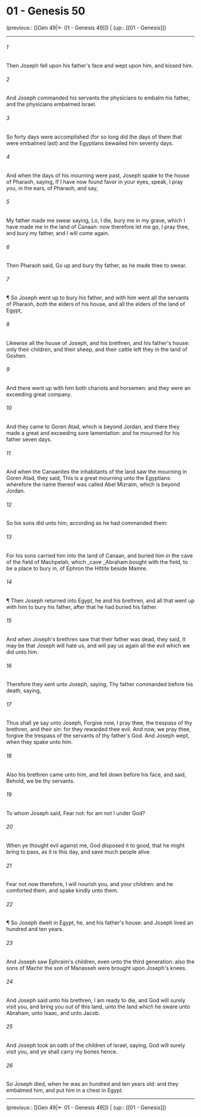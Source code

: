 # 01 - Genesis 50

(previous:: [[Gen 49|← 01 - Genesis 49]]) | (up:: [[01 - Genesis]])

***


###### 1 
Then Joseph fell upon his father's face and wept upon him, and kissed him. 

###### 2 
And Joseph commanded his servants the physicians to embalm his father, and the physicians embalmed Israel. 

###### 3 
So forty days were accomplished (for so long did the days of them that were embalmed last) and the Egyptians bewailed him seventy days. 

###### 4 
And when the days of his mourning were past, Joseph spake to the house of Pharaoh, saying, If I have now found favor in your eyes, speak, I pray you, in the ears, of Pharaoh, and say, 

###### 5 
My father made me swear saying, Lo, I die, bury me in my grave, which I have made me in the land of Canaan: now therefore let me go, I pray thee, and bury my father, and I will come again. 

###### 6 
Then Pharaoh said, Go up and bury thy father, as he made thee to swear. 

###### 7 
¶ So Joseph went up to bury his father, and with him went all the servants of Pharaoh, _both_ the elders of his house, and all the elders of the land of Egypt, 

###### 8 
Likewise all the house of Joseph, and his brethren, and his father's house: only their children, and their sheep, and their cattle left they in the land of Goshen. 

###### 9 
And there went up with him both chariots and horsemen: and they were an exceeding great company. 

###### 10 
And they came to Goren Atad, which is beyond Jordan, and there they made a great and exceeding sore lamentation: and he mourned for his father seven days. 

###### 11 
And when the Canaanites the inhabitants of the land saw the mourning in Goren Atad, they said, This is a great mourning unto the Egyptians: wherefore the name thereof was called Abel Mizraim, which is beyond Jordan. 

###### 12 
So his sons did unto him, according as he had commanded them: 

###### 13 
For his sons carried him into the land of Canaan, and buried him in the cave of the field of Machpelah, which _cave _Abraham bought with the field, to be a place to bury in, of Ephron the Hittite beside Mamre. 

###### 14 
¶ Then Joseph returned into Egypt, he and his brethren, and all that went up with him to bury his father, after that he had buried his father. 

###### 15 
And when Joseph's brethren saw that their father was dead, they said, It may be that Joseph will hate us, and will pay us again all the evil which we did unto him. 

###### 16 
Therefore they sent unto Joseph, saying, Thy father commanded before his death, saying, 

###### 17 
Thus shall ye say unto Joseph, Forgive now, I pray thee, the trespass of thy brethren, and their sin: for they rewarded thee evil. And now, we pray thee, forgive the trespass of the servants of thy father's God. And Joseph wept, when they spake unto him. 

###### 18 
Also his brethren came unto him, and fell down before his face, and said, Behold, we be thy servants. 

###### 19 
To whom Joseph said, Fear not: for am not I under God? 

###### 20 
When ye thought evil against me, God disposed it to good, that he might bring to pass, as it is this day, and save much people alive. 

###### 21 
Fear not now therefore, I will nourish you, and your children: and he comforted them, and spake kindly unto them. 

###### 22 
¶ So Joseph dwelt in Egypt, he, and his father's house: and Joseph lived an hundred and ten years. 

###### 23 
And Joseph saw Ephraim's children, even unto the third generation: also the sons of Machir the son of Manasseh were brought upon Joseph's knees. 

###### 24 
And Joseph said unto his brethren, I am ready to die, and God will surely visit you, and bring you out of this land, unto the land which he sware unto Abraham, unto Isaac, and unto Jacob. 

###### 25 
And Joseph took an oath of the children of Israel, saying, God will surely visit you, and ye shall carry my bones hence. 

###### 26 
So Joseph died, when he was an hundred and ten years old: and they embalmed him, and put him in a chest in Egypt.

***

(previous:: [[Gen 49|← 01 - Genesis 49]]) | (up:: [[01 - Genesis]])
